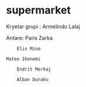 # supermarket

Kryetar grupi : Armelindo Lalaj

Antare: Paris Zarka

        Elis Mino
	
	Mateo Ikonomi

        Endrit Merkaj

        Alban Duraku
